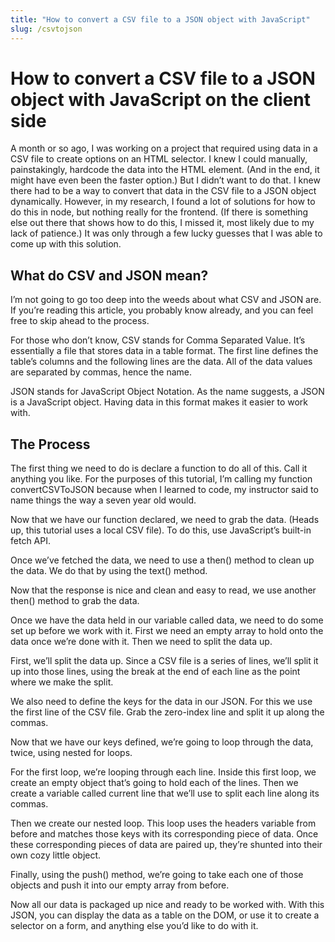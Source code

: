 ```yaml
---
title: "How to convert a CSV file to a JSON object with JavaScript"
slug: /csvtojson
---
```


# How to convert a CSV file to a JSON object with JavaScript on the client side

A month or so ago, I was working on a project that required using data in a CSV file to create options on an HTML selector. I knew I could manually, painstakingly, hardcode the data into the HTML element. (And in the end, it might have even been the faster option.) But I didn’t want to do that. I knew there had to be a way to convert that data in the CSV file to a JSON object dynamically. However, in my research, I found a lot of solutions for how to do this in node, but nothing really for the frontend. (If there is something else out there that shows how to do this, I missed it, most likely due to my lack of patience.) It was only through a few lucky guesses that I was able to come up with this solution.

## What do CSV and JSON mean?

I’m not going to go too deep into the weeds about what CSV and JSON are. If you’re reading this article, you probably know already, and you can feel free to skip ahead to the process.

For those who don’t know, CSV stands for Comma Separated Value. It’s essentially a file that stores data in a table format. The first line defines the table’s columns and the following lines are the data. All of the data values are separated by commas, hence the name.

JSON stands for JavaScript Object Notation. As the name suggests, a JSON is a JavaScript object. Having data in this format makes it easier to work with.

## The Process

The first thing we need to do is declare a function to do all of this. Call it anything you like. For the purposes of this tutorial, I’m calling my function convertCSVToJSON because when I learned to code, my instructor said to name things the way a seven year old would.

Now that we have our function declared, we need to grab the data. (Heads up, this tutorial uses a local CSV file). To do this, use JavaScript’s built-in fetch API.

Once we’ve fetched the data, we need to use a then() method to clean up the data. We do that by using the text() method.

Now that the response is nice and clean and easy to read, we use another then() method to grab the data.

Once we have the data held in our variable called data, we need to do some set up before we work with it. First we need an empty array to hold onto the data once we’re done with it. Then we need to split the data up.

First, we’ll split the data up. Since a CSV file is a series of lines, we’ll split it up into those lines, using the break at the end of each line as the point where we make the split.

We also need to define the keys for the data in our JSON. For this we use the first line of the CSV file. Grab the zero-index line and split it up along the commas.

Now that we have our keys defined, we’re going to loop through the data, twice, using nested for loops.

For the first loop, we’re looping through each line. Inside this first loop, we create an empty object that’s going to hold each of the lines. Then we create a variable called current line that we’ll use to split each line along its commas.

Then we create our nested loop. This loop uses the headers variable from before and matches those keys with its corresponding piece of data. Once these corresponding pieces of data are paired up, they’re shunted into their own cozy little object.

Finally, using the push() method, we’re going to take each one of those objects and push it into our empty array from before.

Now all our data is packaged up nice and ready to be worked with. With this JSON, you can display the data as a table on the DOM, or use it to create a selector on a form, and anything else you’d like to do with it.
